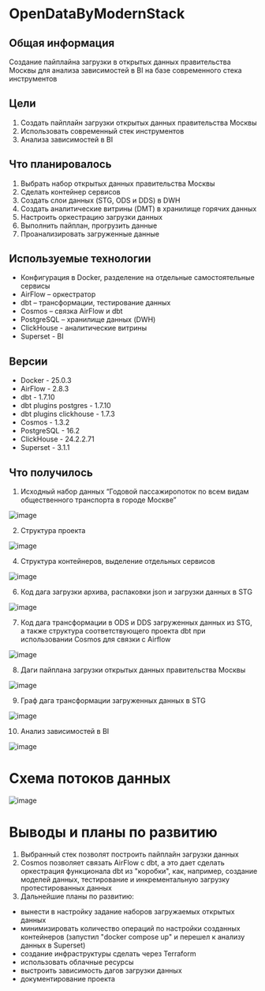 # OpenDataByModernStack

## Общая информация
Создание пайплайна загрузки в открытых данных правительства Москвы для анализа зависимостей в BI на базе современного стека инструментов

## Цели
1. Создать пайплайн загрузки открытых данных правительства Москвы
2. Использовать современный стек инструментов
3. Анализа зависимостей в BI

## Что планировалось
1. Выбрать набор открытых данных правительства Москвы
2. Сделать контейнер сервисов 
3. Создать слои данных (STG, ODS и DDS) в DWH
4. Создать аналитические витрины (DMT) в хранилище горячих данных
5. Настроить оркестрацию загрузки данных
6. Выполнить пайплан, прогрузить данные
7. Проанализировать загруженные данные

## Используемые технологии
* Конфигурация в Docker, разделение на отдельные самостоятельные сервисы
* AirFlow – оркестратор
* dbt – трансформации, тестирование данных
* Cosmos – связка AirFlow и dbt
* PostgreSQL – хранилище данных (DWH)
* ClickHouse  - аналитические витрины
* Superset - BI

## Версии
* Docker - 25.0.3
* AirFlow - 2.8.3
* dbt - 1.7.10
* dbt plugins postgres - 1.7.10
* dbt plugins clickhouse - 1.7.3
* Cosmos - 1.3.2
* PostgreSQL - 16.2
* ClickHouse - 24.2.2.71
* Superset - 3.1.1

## Что получилось

1. Исходный набор данных “Годовой пассажиропоток по всем видам общественного транспорта в городе Москве”

![image](https://github.com/savadevel/OpenDataByModernStack/assets/69199994/92118f68-e841-4af1-bc30-803fe94667fd)

2. Структура проекта
   
![image](https://github.com/savadevel/OpenDataByModernStack/assets/69199994/b1c41b47-75c4-4437-9c32-b1ee9440c1a7)

4. Структура контейнеров, выделение отдельных сервисов
   
![image](https://github.com/savadevel/OpenDataByModernStack/assets/69199994/4da84112-3b05-41f6-b675-6344f894f72b)

6. Код дага загрузки архива, распаковки json и загрузки данных в STG

![image](https://github.com/savadevel/OpenDataByModernStack/assets/69199994/250da04d-78f4-47f0-8854-0c3bab42bfca)

7. Код дага трансформации в ODS и DDS загруженных данных из STG, а также структура соответствующего проекта dbt при использовании Cosmos для связки с Airflow

![image](https://github.com/savadevel/OpenDataByModernStack/assets/69199994/dc644e75-022d-4609-8842-17ec9dfa5239)

8. Даги пайплана загрузки открытых данных правительства Москвы

![image](https://github.com/savadevel/OpenDataByModernStack/assets/69199994/b3862521-7422-404c-b227-49e8c2e0eabc)

9. Граф дага трансформации загруженных данных в STG

![image](https://github.com/savadevel/OpenDataByModernStack/assets/69199994/e1ea5dc7-5850-4c74-a88d-245f495c0523)

10. Анализ зависимостей в BI

![image](https://github.com/savadevel/OpenDataByModernStack/assets/69199994/0dd5d432-be95-4229-9281-3acba3865cd9)

# Схема потоков данных
![image](https://github.com/savadevel/OpenDataByModernStack/assets/69199994/e0fc8ae7-aac6-4934-bcfc-e96fd1f5c40e)

# Выводы и планы по развитию
1. Выбранный стек позволят построить пайплайн загрузки данных
2. Cosmos позволяет связать AirFlow c dbt, а это дает сделать оркестрация функционала dbt из "коробки", как, например, создание моделей данных, тестирование и инкрементальную загрузку протестированных данных 
3. Дальнейшие планы по развитию:
* вынести в настройку задание наборов загружаемых открытых данных 
* минимизировать количество операций по настройки созданных контейнеров (запустил "docker compose up" и перешел к анализу данных в Superset) 
* создание инфраструктуры сделать через Terraform 
* использовать облачные ресурсы
* выстроить зависимость дагов загрузки данных
* документирование проекта 
